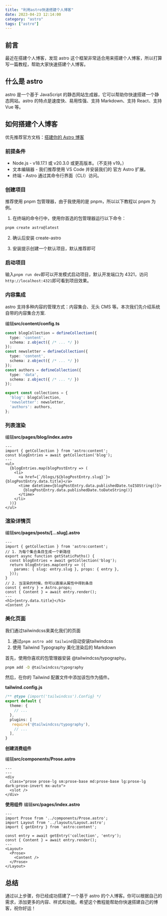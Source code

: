 ```yaml
---
title: "利用astro快速搭建个人博客"
date: 2023-04-23 12:14:00
category: "astro"
tags: ["astro"]
---
```


## 前言

最近在搭建个人博客，发现 astro 这个框架非常适合用来搭建个人博客，所以打算写一篇教程，帮助大家快速搭建个人博客。

## 什么是 astro

astro 是一个基于 JavaScript 的静态网站生成器，它可以帮助你快速搭建一个静态网站。astro 的特点是速度快、易用性强、支持 Markdown、支持 React、支持 Vue 等。

## 如何搭建个人博客

优先推荐官方文档：[搭建你的 Astro 博客](https://docs.astro.build/zh-cn/tutorial/0-introduction/)

### 前提条件

- Node.js - v18.17.1 或 v20.3.0 或更高版本。（不支持 v19。）
- 文本编辑器 - 我们推荐使用 VS Code 并安装我们的 官方 Astro 扩展。
- 终端 - Astro 通过其命令行界面（CLI）访问。

### 创建项目

推荐使用 pnpm 包管理器，由于我使用的是 pnpm，所以以下教程以 pnpm 为例。

1. 在终端的命令行中，使用你首选的包管理器运行以下命令：

```bash
pnpm create astro@latest
```

2. 确认后安装 create-astro

3. 安装提示创建一个默认项目，默认推荐即可

### 启动项目

输入`pnpm run dev`即可以开发模式启动项目，默认开发端口为 4321，访问`http://localhost:4321`即可看到项目效果。

### 内容集成

astro 支持多种内容的管理方式：内容集合、无头 CMS 等。本次我们先介绍系统自带的内容集合方案.

编辑**src/content/config.ts**

```ts
const blogCollection = defineCollection({
  type: 'content',
  schema: z.object({ /* ... */ })
});
const newsletter = defineCollection({
  type: 'content',
  schema: z.object({ /* ... */ })
});
const authors = defineCollection({
  type: 'data',
  schema: z.object({ /* ... */ })
});

export const collections = {
  'blog': blogCollection,
  'newsletter': newsletter,
  'authors': authors,
};
```

### 列表渲染

编辑**src/pages/blog/index.astro**

```astro
---
import { getCollection } from 'astro:content';
const blogEntries = await getCollection('blog');
---
<ul>
  {blogEntries.map(blogPostEntry => (
    <li>
      <a href={`/blogs/${blogPostEntry.slug}`}>{blogPostEntry.data.title}</a>
      <time datetime={blogPostEntry.data.publishedDate.toISOString()}>
        {blogPostEntry.data.publishedDate.toDateString()}
      </time>
    </li>
  ))}
</ul>
```

### 渲染详情页

编辑**src/pages/posts/[...slug].astro**

```astro
---
import { getCollection } from 'astro:content';
// 1. 为每个集合条目生成一个新路径
export async function getStaticPaths() {
  const blogEntries = await getCollection('blog');
  return blogEntries.map(entry => ({
    params: { slug: entry.slug }, props: { entry },
  }));
}
// 2. 当渲染的时候，你可以直接从属性中得到条目
const { entry } = Astro.props;
const { Content } = await entry.render();
---
<h1>{entry.data.title}</h1>
<Content />
```

### 美化页面

我们通过tailwindcss来美化我们的页面

1. 通过`pnpm astro add tailwind`自动安装tailwindcss
2. 使用 Tailwind Typography 美化渲染后的 Markdown

首先，使用你喜欢的包管理器安装 @tailwindcss/typography。

```bash
pnpm add -D @tailwindcss/typography
```

然后，在你的 Tailwind 配置文件中添加该包作为插件。

**tailwind.config.js**

```ts
/** @type {import('tailwindcss').Config} */
export default {
  theme: {
    // ...
  },
  plugins: [
   require('@tailwindcss/typography'),
    // ...
  ],
}
```

**创建消费组件**

编辑**src/components/Prose.astro**

```astro
---
---
<div
  class="prose prose-lg sm:prose-base md:prose-base lg:prose-lg dark:prose-invert mx-auto">
  <slot />
</div>
```

**使用组件**
编辑**src/pages/index.astro**

```astro
---
import Prose from '../components/Prose.astro';
import Layout from '../layouts/Layout.astro';
import { getEntry } from 'astro:content';

const entry = await getEntry('collection', 'entry');
const { Content } = await entry.render();
---
<Layout>
  <Prose>
    <Content />
  </Prose>
</Layout>
```

## 总结

通过以上步骤，你已经成功搭建了一个基于 astro 的个人博客。你可以根据自己的需求，添加更多的内容、样式和功能。希望这个教程能帮助你快速搭建自己的博客，祝你好运！
